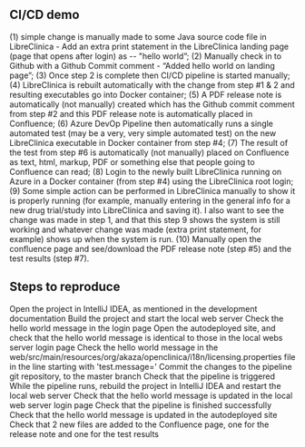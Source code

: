 ## CI/CD demo
(1) simple change is manually made to some Java source code file in LibreClinica - Add an extra print statement in the LibreClinica landing page (page that opens after login) as -- "hello world”;
(2) Manually check in  to Github with a Github Commit comment - “Added hello world on landing page”;
(3) Once step 2 is complete then CI/CD pipeline is started manually;
(4) LibreClinica is rebuilt automatically with the change from step #1 & 2 and resulting executables go into Docker container;
(5) A PDF release note is automatically (not manually) created which has the Github commit comment from step #2 and this PDF release note is automatically placed in Confluence;
(6) Azure DevOp Pipeline then automatically runs a single automated test (may be a very, very simple automated test) on the new LibreClinica executable in Docker container from step #4;
(7) The result of the test from step #6 is automatically (not manually) placed on Confluence as text, html, markup, PDF or something else that people going to Confluence can read;
(8) Login to the newly built LibreClinica running on Azure in a Docker container (from step #4) using the LibreClinica root login;
(9) Some simple action can be performed in LibreClinica manually to show it is properly running (for example, manually entering in the general info for a new drug trial/study into LibreClinica and saving it). I also want to see the change was made in step 1, and that this step 9 shows the system is still working and whatever change was made (extra print statement, for example) shows up when the system is run. 
(10) Manually open the confluence page and see/download the PDF release note (step #5) and the test results (step #7).

## Steps to reproduce
Open the project in IntelliJ IDEA, as mentioned in the development documentation
Build the project and start the local web server
Check the hello world message in the login page
Open the autodeployed site, and check that the hello world message is identical to those in the local webs server login page
Check the hello world message in the web/src/main/resources/org/akaza/openclinica/i18n/licensing.properties file in the line starting with 'test.message='
Commit the changes to the pipeline git repository, to the master branch
Check that the pipeline is triggered
While the pipeline runs, rebuild the project in IntelliJ IDEA and restart the local web server
Check that the hello world message is updated in the local web server login page
Check that the pipeline is finished successfully
Check that the hello world message is updated in the autodeployed site
Check that 2 new files are added to the Confluence page, one for the release note and one for the test results